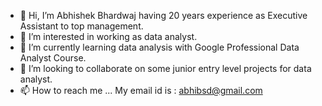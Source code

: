 - 👋 Hi, I’m Abhishek Bhardwaj having 20 years experience as Executive Assistant to top management.
- 👀 I’m interested in working as data analyst.
- 🌱 I’m currently learning data analysis with Google Professional Data Analyst Course.
- 💞️ I’m looking to collaborate on some junior entry level projects for data analyst.
- 📫 How to reach me ... My email id is : abhibsd@gmail.com

<!---
Abhibsd/Abhibsd is a ✨ special ✨ repository because its `README.md` (this file) appears on your GitHub profile.
You can click the Preview link to take a look at your changes.
--->
